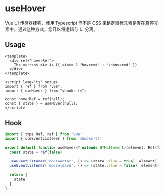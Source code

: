 # useHover

Vue UI 传感器挂钩，使用 Typescript 而不是 CSS 来确定鼠标元素是否在悬停元素中。通过这种方式，您可以将逻辑与 UI 分离。

## Usage

```vue
<template>
  <div ref="hoverRef">
    The current div is {{ state ? "hovered" : "unhovered" }}
  </div>
</template>

<script lang="ts" setup>
import { ref } from "vue";
import { useHover } from "vhooks-ts";

const hoverRef = ref(null);
const { state } = useHover(null);
</script>
```

## Hook

```js
import { type Ref, ref } from 'vue'
import { useEventListener } from 'vhooks-ts'

export default function useHover<T extends HTMLElement>(element: Ref<T>): { state: Ref<boolean> } {
  const state = ref(false)

  useEventListener('mouseenter', () => (state.value = true), element)
  useEventListener('mouseleave', () => (state.value = false), element)

  return {
    state
  }
}
```
